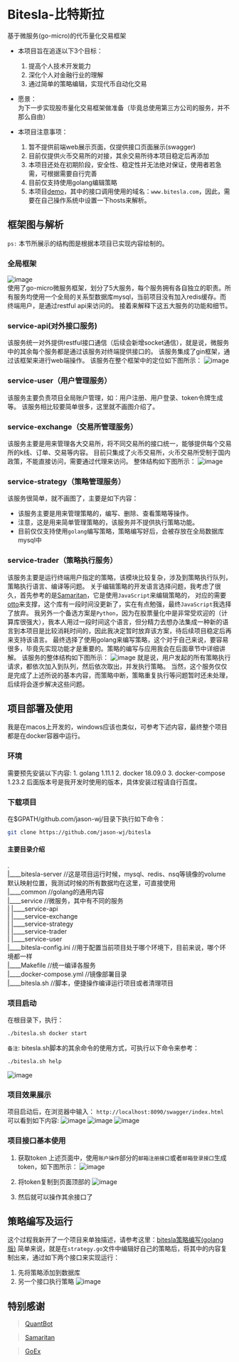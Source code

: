 # Bitesla-比特斯拉
基于微服务(go-micro)的代币量化交易框架

* 本项目旨在追逐以下3个目标：
    1. 提高个人技术开发能力
    2. 深化个人对金融行业的理解
    3. 通过简单的策略编辑，实现代币自动化交易

* 愿景：  
    为下一步实现股市量化交易框架做准备（毕竟总使用第三方公司的服务，并不那么自由）

* 本项目注意事项：
    1. 暂不提供前端web展示页面，仅提供接口页面展示(swagger)
    2. 目前仅提供火币交易所的对接，其余交易所待本项目稳定后再添加
    3. 本项目还处在初期阶段，安全性、稳定性并无法绝对保证，使用者若急需，可根据需要自行完善
    4. 目前仅支持使用golang编辑策略
    5. 本项目[demo](http://106.12.77.114:8090/swagger/index.html)，其中的接口调用使用的域名：`www.bitesla.com`，因此，需要在自己操作系统中设置一下hosts来解析。

## 框架图与解析
`ps:` 本节所展示的结构图是根据本项目已实现内容绘制的。

### 全局框架
![image](/img/1.png)  
使用了go-micro微服务框架，划分了5大服务，每个服务拥有各自独立的职责。所有服务均使用一个全局的关系型数据库mysql，当前项目没有加入redis缓存。而终端用户，是通过restful api来访问的。
接着来解释下这五大服务的功能和细节。

### service-api(对外接口服务)
该服务统一对外提供restful接口通信（后续会新增socket通信），就是说，微服务中的其余每个服务都是通过该服务对终端提供接口的。
该服务集成了gin框架，通过该框架来进行web端操作。
该服务在整个框架中的定位如下图所示：
![image](/img/2.png)

### service-user（用户管理服务）
该服务主要负责项目全局账户管理，如：用户注册、用户登录、token令牌生成等。
该服务相比较要简单很多，这里就不画图介绍了。

### service-exchange（交易所管理服务）
该服务主要是用来管理各大交易所，将不同交易所的接口统一，能够提供每个交易所的k线、订单、交易等内容。
目前只集成了火币交易所，火币交易所受制于国内政策，不能直接访问，需要通过代理来访问。
整体结构如下图所示：
![image](/img/3.png)

### service-strategy（策略管理服务）
该服务很简单，就不画图了，主要是如下内容：
* 该服务主要是用来管理策略的，编写、删除、查看策略等操作。
* 注意，这是用来简单管理策略的，该服务并不提供执行策略功能。
* 目前仅仅支持使用`golang`编写策略，策略编写好后，会被存放在全局数据库mysql中

### service-trader（策略执行服务）
该服务主要是运行终端用户指定的策略，该模块比较复杂，涉及到策略执行队列，策略执行语言、编译等问题。
关于编辑策略的开发语言选择问题，我考虑了很久，首先参考的是[Samaritan](https://github.com/jason-wj/samaritan)，它是使用`JavaScript`来编辑策略的，
对应的需要[otto](https://github.com/robertkrimen/otto)来支撑，这个库有一段时间没更新了，实在有点勉强，最终`JavaScript`我选择了放弃。
我另外一个备选方案是`Python`，因为在股票量化中是非常受欢迎的（计算库很强大），我本人用过一段时间这个语言，但分精力去想办法集成一种新的语言到本项目是比较消耗时间的，因此我决定暂时放弃该方案，待后续项目稳定后再来支持该语言。
最终选择了使用golang来编写策略，这个对于自己来说，要容易很多，毕竟先实现功能才是重要的。策略的编写与应用我会在后面章节中详细讲解。
该服务的整体结构如下图所示：
![image](/img/4.png)
就是说，用户发起的所有策略执行请求，都依次加入到队列，然后依次取出，并发执行策略。
当然，这个服务仅仅是完成了上述所说的基本内容，而策略中断，策略重复执行等问题暂时还未处理，后续将会逐步解决这些问题。

## 项目部署及使用
我是在macos上开发的，windows应该也类似，可参考下述内容，最终整个项目都是在docker容器中运行。

### 环境
需要预先安装以下内容:
    1. golang 1.11.1
    2. docker 18.09.0
    3. docker-compose 1.23.2
后面版本号是我开发时使用的版本，具体安装过程请自行百度。

### 下载项目
在$GPATH/github.com/jason-wj/目录下执行如下命令：
```sh
git clone https://github.com/jason-wj/bitesla
```

#### 主要目录介绍
.  
|\_\_\_\_bitesla-server         //这是项目运行时候，mysql、redis、nsq等镜像的volume默认映射位置，我测试时候的所有数据均在这里，可直接使用  
|\_\_\_\_common                 //golang的通用内容  
|\_\_\_\_service                //微服务，其中有不同的服务  
| |\_\_\_\_service-api  
| |\_\_\_\_service-exchange  
| |\_\_\_\_service-strategy  
| |\_\_\_\_service-trader  
| |\_\_\_\_service-user  
|\_\_\_\_bitesla-config.ini     //用于配置当前项目处于哪个环境下，目前来说，哪个环境都一样  
|\_\_\_\_Makefile               //统一编译各服务  
|\_\_\_\_docker-compose.yml     //镜像部署目录  
|\_\_\_\_bitesla.sh             //脚本，便捷操作编译运行项目或者清理项目

### 项目启动
在根目录下，执行：
```sh
./bitesla.sh docker start
```
`备注`:
bitesla.sh脚本的其余命令的使用方式，可执行以下命令来参考：
```sh
./bitesla.sh help
```
![image](/img/5.jpg)

### 项目效果展示
项目启动后，在浏览器中输入：
`http://localhost:8090/swagger/index.html`
可以看到如下内容:
![image](/img/6.jpg)
![image](/img/7.jpg)
![image](/img/8.jpg)

### 项目接口基本使用
1. 获取token
上述页面中，使用`账户操作`部分的`邮箱注册接口`或者`邮箱登录接口`生成token，如下图所示：
![image](/img/9.jpg)

2. 将token复制到页面顶部的
![image](/img/10.jpg)

3. 然后就可以操作其余接口了

## 策略编写及运行
这个过程我新开了一个项目来单独描述，请参考这里：[bitesla策略编写(golang版)](https://github.com/jason-wj/bitesla-strategy-exec)
简单来说，就是在`strategy.go`文件中编辑好自己的策略后，将其中的内容复制出来，通过如下两个接口来实现运行：
1. 先将策略添加到数据库
2. 另一个接口执行策略
![image](/img/11.jpg)


## 特别感谢
>[QuantBot](https://github.com/jason-wj/QuantBot)

>[Samaritan](https://github.com/jason-wj/samaritan)

>[GoEx](https://github.com/nntaoli-project/GoEx)